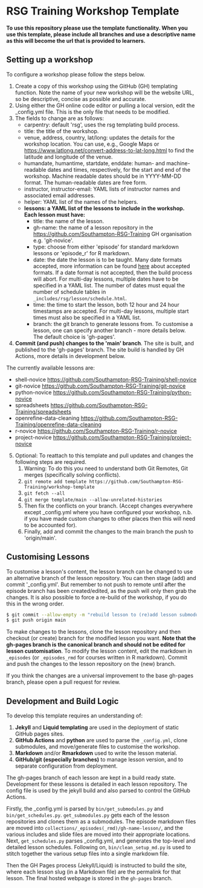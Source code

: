# RSG Training Workshop Template

**To use this repository please use the template functionality. When you use this template, please include all branches and use a descriptive name as this will become the url that is provided to learners.**

## Setting up a workshop

To configure a workshop please follow the steps below.

1) Create a copy of this workshop using the GitHub (GH) templating function. Note the name of your new workshop will be the website URL, so be descriptive, concise as possible and accurate.
2) Using either the GH online code editor or pulling a local version, edit the _config.yml file. This is the only file that needs to be modified.
3) The fields to change are as follows:
   - carpentry: default 'rsg', uses the rsg templating build process.
   - title: the title of the workshop.
   - venue, address, country, lat/long: updates the details for the workshop location. You can use, e.g., Google Maps or https://www.latlong.net/convert-address-to-lat-long.html to find the latitude and longitude of the venue.
   - humandate, humantime, startdate, enddate: human- and machine-readable dates and times, respectively, for the start and end of the workshop. Machine readable dates should be in YYYY-MM-DD format. The human-readable dates are free form.
   - instructor, instructor-email: YAML lists of instructor names and associated email addresses.
   - helper: YAML list of the names of the helpers.
   - **lessons: a YAML list of the lessons to include in the workshop. Each lesson must have:**
      - title: the name of the lesson.
      - gh-name: the name of a lesson repository in the <https://github.com/Southampton-RSG-Training> GH organisation e.g. 'git-novice'.
      - type: choose from either 'episode' for standard markdown lessons or 'episode_r' for R markdown.
      - date: the date the lesson is to be taught. Many date formats accepted, more information can be found [here](https://dateutil.readthedocs.io/en/stable/parser.html) about accepted formats. If a date format is not accepted, then the build process will abort. For multi-day lessons, multiple dates have to be specified in a YAML list. The number of dates must equal the number of schedule tables in `_includes/rsg/lesson/schedule.html`.
      - time: the time to start the lesson, both 12 hour and 24 hour timestamps are accepted. For multi-day lessons, multiple start times must also be specified in a YAML list.
      - branch: the git branch to generate lessons from. To customise a lesson, one can specify another branch - more details below. The default choice is 'gh-pages'.
4) **Commit (and push) changes to the 'main' branch**. The site is built, and published to the 'gh-pages' branch. The site build is handled by GH Actions, more details in development below.

The currently available lessons are:

- shell-novice <https://github.com/Southampton-RSG-Training/shell-novice>
- git-novice <https://github.com/Southampton-RSG-Training/git-novice>
- python-novice <https://github.com/Southampton-RSG-Training/python-novice>
- spreadsheets <https://github.com/Southampton-RSG-Training/spreadsheets>
- openrefine-data-cleaning <https://github.com/Southampton-RSG-Training/openrefine-data-cleaning>
- r-novice <https://github.com/Southampton-RSG-Training/r-novice>
- project-novice <https://github.com/Southampton-RSG-Training/project-novice>

5) Optional: To reattach to this template and pull updates and changes the following steps are required.
   1) Warning: To do this you need to understand both Git Remotes, Git merges (specifically solving conflicts).
   2) ```git remote add template https://github.com/Southampton-RSG-Training/workshop-template```
   3) ```git fetch --all```
   4) ```git merge template/main --allow-unrelated-histories```
   5) Then fix the conflicts on your branch. (Accept changes everywhere except _config.yml where you have configured your workshop, n.b. if you have made custom changes to other places then this will need to be accounted for).
   6) Finally, add and commit the changes to the main branch the push to 'origin/main'.

## Customising Lessons

To customise a lesson's content, the lesson branch can be changed to use an alternative branch of the lesson repository. You can then stage (add) and commit '_config.yml'. But remember to not push to remote until after the episode branch has been created/edited, as the push will only then grab the changes. It is also possible to force a re-build of the workshop, if you do this in the wrong order.

```bash
$ git commit --allow-empty -m "rebuild lesson to (re)add lesson submodules"
$ git push origin main
```

To make changes to the lessons, clone the lesson repository and then checkout (or create) branch for the modified lesson
you want. **Note that the gh-pages branch is the canonical branch and should not be edited for lesson customisation**. To
modify the lesson content, edit the markdown in `_episodes` (or `_episodes_rmd` for courses written in R markdown). Commit and
push the changes to the lesson repository on the (new) branch.

If you think the changes are a universal improvement to the base gh-pages branch, please open a pull request for review.

## Development and Build Logic

To develop this template requires an understanding of:

1) **Jekyll** and **Liquid templating** are used in the deployment of static GitHub pages sites.
2) **GitHub Actions** and **python** are used to parse the `_config.yml`, clone submodules, and move/generate files to customise the workshop.
3) **Markdown** and/or **Rmarkdown** used to write the lesson material.
4)  **GitHub/git (especially branches)** to manage lesson version, and to separate configuration from deployment.


The gh-pages branch of each lesson are kept in a build ready state. Development for these lessons is detailed in each
lesson repository. The config file is used by the jekyll build and also parsed to control the GitHub Actions.

Firstly, the _config.yml is parsed by `bin/get_submodules.py` and `bin/get_schedules.py`. `get_submodules.py` gets each of the lesson repositories and clones them as a submodules. The episode markdown files are
moved into `collections/_episodes(_rmd)/gh-name-lesson/`, and the various includes and slide files are moved into their appropriate locations. Next, `get_schedules.py` parses _config.yml, and generates the top-level and detailed lesson schedules. Following on, `bin/clean_setup_md.py` is used to stitch together the various setup files into a single markdown file.

Then the GH Pages process (Jekyll/Liquid) is instructed to build the site, where each lesson slug (in a Markdown file) are the permalink for that lesson. The final hosted webpage is stored in the `gh-pages` branch.
